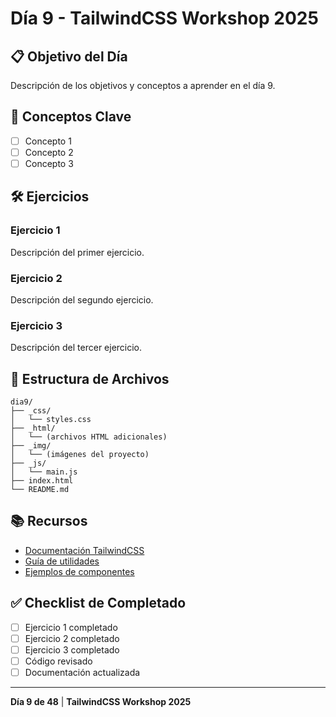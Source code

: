 # Día 9 - TailwindCSS Workshop 2025

## 📋 Objetivo del Día

Descripción de los objetivos y conceptos a aprender en el día 9.

## 🎯 Conceptos Clave

- [ ] Concepto 1
- [ ] Concepto 2  
- [ ] Concepto 3

## 🛠️ Ejercicios

### Ejercicio 1
Descripción del primer ejercicio.

### Ejercicio 2
Descripción del segundo ejercicio.

### Ejercicio 3
Descripción del tercer ejercicio.

## 📁 Estructura de Archivos

```
dia9/
├── _css/
│   └── styles.css
├── _html/
│   └── (archivos HTML adicionales)
├── _img/
│   └── (imágenes del proyecto)
├── _js/
│   └── main.js
├── index.html
└── README.md
```

## 📚 Recursos

- [Documentación TailwindCSS](https://tailwindcss.com/docs)
- [Guía de utilidades](https://tailwindcss.com/docs/utility-first)
- [Ejemplos de componentes](https://tailwindui.com/components)

## ✅ Checklist de Completado

- [ ] Ejercicio 1 completado
- [ ] Ejercicio 2 completado
- [ ] Ejercicio 3 completado
- [ ] Código revisado
- [ ] Documentación actualizada

---

**Día 9 de 48** | **TailwindCSS Workshop 2025**
